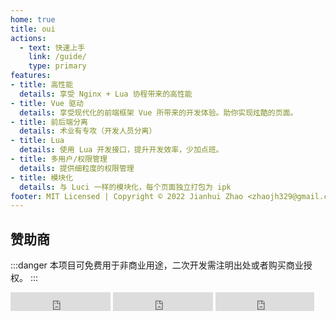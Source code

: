 ```yaml
---
home: true
title: oui
actions:
  - text: 快速上手
    link: /guide/
    type: primary
features:
- title: 高性能
  details: 享受 Nginx + Lua 协程带来的高性能
- title: Vue 驱动
  details: 享受现代化的前端框架 Vue 所带来的开发体验。助你实现炫酷的页面。
- title: 前后端分离
  details: 术业有专攻（开发人员分离）
- title: Lua
  details: 使用 Lua 开发接口，提升开发效率，少加点班。
- title: 多用户/权限管理
  details: 提供细粒度的权限管理
- title: 模块化
  details: 与 Luci 一样的模块化，每个页面独立打包为 ipk
footer: MIT Licensed | Copyright © 2022 Jianhui Zhao <zhaojh329@gmail.com>
---
```


## 赞助商

<Sponsors :sponsors="[
  {
    url: 'https://www.gl-inet.com',
    logo: 'https://www.gl-inet.com/logo.svg'
  },
  {
    url: 'https://www.iyunlink.com',
    logo: 'https://www.iyunlink.com/upload/202007/1595823908.png'
  },
  {
    url: 'https://forgotfun.org',
    title: '佐须之男'
  }
]"/>

:::danger
本项目可免费用于非商业用途，二次开发需注明出处或者购买商业授权。
:::

<iframe src="https://ghbtns.com/github-btn.html?user=zhaojh329&repo=oui&type=star&count=true&size=large" frameborder="0" scrolling="0" width="160px" height="30px"></iframe>
<iframe src="https://ghbtns.com/github-btn.html?user=zhaojh329&repo=oui&type=watch&count=true&size=large&v=2" frameborder="0" scrolling="0" width="160px" height="30px"></iframe>
<iframe src="https://ghbtns.com/github-btn.html?user=zhaojh329&repo=oui&type=fork&count=true&size=large" frameborder="0" scrolling="0" width="158px" height="30px"></iframe>

